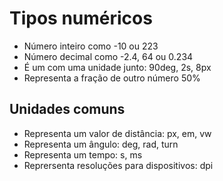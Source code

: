 # Tipos numéricos

* <integer>             Número inteiro como -10 ou 223
* <number>              Número decimal como -2.4, 64 ou 0.234
* <dimension>           É um <number> com uma unidade junto: 90deg, 2s, 8px
* <percentagem>         Representa a fração de outro número 50%

## Unidades comuns

* <length>              Representa um valor de distância: px, em, vw
* <angle>               Representa um ângulo: deg, rad, turn
* <time>                Representa um tempo: s, ms
* <resolution>          Reprersenta resoluções para dispositivos: dpi